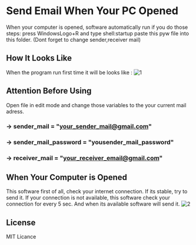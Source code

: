 # Send Email When Your PC Opened
When your computer is opened, software automatically run if you do those steps:
press WindowsLogo+R and type shell:startup
paste this pyw file into this folder. (Dont forget to change sender,receiver mail)


## How It Looks Like
When the program run first time it will be looks like :
![1](https://user-images.githubusercontent.com/63451008/90455077-ad79a680-e0fd-11ea-8f17-ce65aa7366d4.PNG)

## Attention Before Using
Open file in edit mode and change those variables to the your current mail adress.
### -> sender_mail = "your_sender_mail@gmail.com"
### -> sender_mail_password = "yousender_mail_password"
### -> receiver_mail = "your_receiver_email@gmail.com"


## When Your Computer is Opened
This software first of all, check your internet connection. If its stable, try to send it.
If your connection is not available, this software check your connection for every 5 sec. And when its available software will send it.
![2](https://user-images.githubusercontent.com/63451008/90455198-2416a400-e0fe-11ea-9851-9d73b32acaf8.PNG)

## License
MIT Licance
